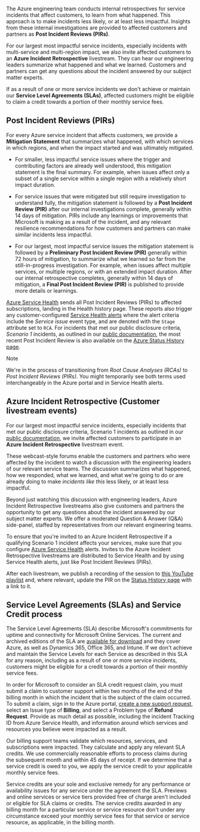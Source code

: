 The Azure engineering team conducts internal retrospectives for service incidents that affect customers, to learn from what happened. This approach is to make incidents less likely, or at least less impactful. Insights from these internal investigations are provided to affected customers and partners as **Post Incident Reviews (PIRs)**.

For our largest most impactful service incidents, especially incidents with multi-service and multi-region impact, we also invite affected customers to an **Azure Incident Retrospective** livestream. They can hear our engineering leaders summarize what happened and what we learned. Customers and partners can get any questions about the incident answered by our subject matter experts.

If as a result of one or more service incidents we don't achieve or maintain our **Service Level Agreements (SLAs)**, affected customers might be eligible to claim a credit towards a portion of their monthly service fees.

## Post Incident Reviews (PIRs)

For every Azure service incident that affects customers, we provide a **Mitigation Statement** that summarizes what happened, with which services in which regions, and when the impact started and was ultimately mitigated.

- For smaller, less impactful service issues where the trigger and contributing factors are already well understood, this mitigation statement is the final summary. For example, when issues affect only a subset of a single service within a single region with a relatively short impact duration.

- For service issues that were mitigated but still require investigation to understand fully, the mitigation statement is followed by a **Post Incident Review (PIR)** after our internal investigations complete, generally within 14 days of mitigation. PIRs include any learnings or improvements that Microsoft is making as a result of the incident, and any relevant resilience recommendations for how customers and partners can make similar incidents less impactful.

- For our largest, most impactful service issues the mitigation statement is followed by a **Preliminary Post Incident Review (PIR)** generally within 72 hours of mitigation, to summarize what we learned so far from the still-in-progress investigation. For example, when issues affect multiple services, or multiple regions, or with an extended impact duration. After our internal retrospective completes, generally within 14 days of mitigation, a **Final Post Incident Review (PIR)** is published to provide more details or learnings.

[Azure Service Health](https://www.aka.ms/ash-portal) sends all Post Incident Reviews (PIRs) to affected subscriptions, landing in the Health history page. These reports also trigger any customer-configured [Service Health alerts](https://www.aka.ms/ash-alerts) where the alert criteria include the *Service issue* event type, and are denoted with the `Stage` attribute set to `RCA`. For incidents that met our public disclosure criteria, *Scenario 1* incidents, as outlined in our [public documentation](/azure/service-health/azure-status-overview#when-does-azure-publish-communications-to-the-status-page), the most recent Post Incident Review is also available on the [Azure Status History page](https://azure.status.microsoft/status/history/).

> [!NOTE]
>
> We're in the process of transitioning from *Root Cause Analyses (RCAs)* to *Post Incident Reviews (PIRs)*. You might temporarily see both terms used interchangeably in the Azure portal and in Service Health alerts.

## Azure Incident Retrospective (Customer livestream events)

For our largest most impactful service incidents, especially incidents that met our public disclosure criteria, Scenario 1 incidents as outlined in our [public documentation](/azure/service-health/azure-status-overview#when-does-azure-publish-communications-to-the-status-page), we invite affected customers to participate in an **Azure Incident Retrospective** livestream event.

These webcast-style forums enable the customers and partners who were affected by the incident to watch a discussion with the engineering leaders of our relevant service teams. The discussion summarizes what happened, how we responded, what we learned, and what we're going to do or are already doing to make *incidents like this* less likely, or at least less impactful.

Beyond just watching this discussion with engineering leaders, Azure Incident Retrospective livestreams also give customers and partners the opportunity to get any questions about the incident answered by our subject matter experts. We offer a moderated Question & Answer (Q&A) side-panel, staffed by representatives from our relevant engineering teams.

To ensure that you're invited to an Azure Incident Retrospective if a qualifying Scenario 1 incident affects your services, make sure that you configure [Azure Service Health](https://www.aka.ms/ash-alerts) alerts. Invites to the Azure Incident Retrospective livestreams are distributed to Service Health and by using Service Health alerts, just like Post Incident Reviews (PIRs).

After each livestream, we publish a recording of the session to [this YouTube playlist](https://www.aka.ms/air/videos) and, where relevant, update the PIR on the [Status History page](https://azure.status.microsoft/status/history/) with a link to it.

## Service Level Agreements (SLAs) and Service Credit process

The Service Level Agreements (SLA) describe Microsoft's commitments for uptime and connectivity for Microsoft Online Services. The current and archived editions of the SLA are [available for download](https://aka.ms/csla) and they cover Azure, as well as Dynamics 365, Office 365, and Intune. If we don't achieve and maintain the Service Levels for each Service as described in this SLA for any reason, including as a result of one or more service incidents, customers might be eligible for a credit towards a portion of their monthly service fees.

In order for Microsoft to consider an SLA credit request claim, you must submit a claim to customer support within two months of the end of the billing month in which the incident that is the subject of the claim occurred. To submit a claim, sign in to the Azure portal, [create a new support request](https://go.microsoft.com/fwlink/p/?linkid=2202692), select an Issue type of **Billing**, and select a Problem type of **Refund Request**. Provide as much detail as possible, including the incident Tracking ID from Azure Service Health, and information around which services and resources you believe were impacted as a result.

Our billing support teams validate which resources, services, and subscriptions were impacted. They calculate and apply any relevant SLA credits. We use commercially reasonable efforts to process claims during the subsequent month and within 45 days of receipt. If we determine that a service credit is owed to you, we apply the service credit to your applicable monthly service fees.

Service credits are your sole and exclusive remedy for any performance or availability issues for any service under the agreement the SLA. Previews and online services or service tiers provided free of charge aren't included or eligible for SLA claims or credits. The service credits awarded in any billing month for a particular service or service resource don't under any circumstance exceed your monthly service fees for that service or service resource, as applicable, in the billing month.
